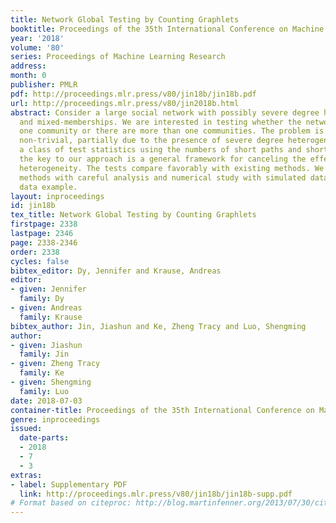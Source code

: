 ```yaml
---
title: Network Global Testing by Counting Graphlets
booktitle: Proceedings of the 35th International Conference on Machine Learning
year: '2018'
volume: '80'
series: Proceedings of Machine Learning Research
address: 
month: 0
publisher: PMLR
pdf: http://proceedings.mlr.press/v80/jin18b/jin18b.pdf
url: http://proceedings.mlr.press/v80/jin2018b.html
abstract: Consider a large social network with possibly severe degree heterogeneity
  and mixed-memberships. We are interested in testing whether the network has only
  one community or there are more than one communities. The problem is known to be
  non-trivial, partially due to the presence of severe degree heterogeneity. We construct
  a class of test statistics using the numbers of short paths and short cycles, and
  the key to our approach is a general framework for canceling the effects of degree
  heterogeneity. The tests compare favorably with existing methods. We support our
  methods with careful analysis and numerical study with simulated data and a real
  data example.
layout: inproceedings
id: jin18b
tex_title: Network Global Testing by Counting Graphlets
firstpage: 2338
lastpage: 2346
page: 2338-2346
order: 2338
cycles: false
bibtex_editor: Dy, Jennifer and Krause, Andreas
editor:
- given: Jennifer
  family: Dy
- given: Andreas
  family: Krause
bibtex_author: Jin, Jiashun and Ke, Zheng Tracy and Luo, Shengming
author:
- given: Jiashun
  family: Jin
- given: Zheng Tracy
  family: Ke
- given: Shengming
  family: Luo
date: 2018-07-03
container-title: Proceedings of the 35th International Conference on Machine Learning
genre: inproceedings
issued:
  date-parts:
  - 2018
  - 7
  - 3
extras:
- label: Supplementary PDF
  link: http://proceedings.mlr.press/v80/jin18b/jin18b-supp.pdf
# Format based on citeproc: http://blog.martinfenner.org/2013/07/30/citeproc-yaml-for-bibliographies/
---
```

